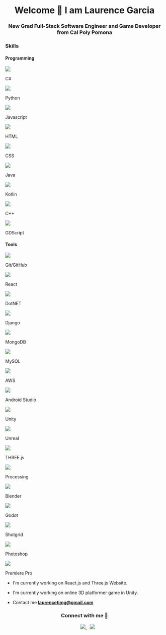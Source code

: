 <h1 align='center'>Welcome 👋 I am Laurence Garcia</h1>

<h3 align='center'>New Grad Full-Stack Software Engineer and Game Developer from Cal Poly Pomona</h3>

<div id="skills">
  <h3>Skills</h3>

  <div>
    <!-- Programming Languages -->
    <div>
      <h4>Programming</h4>
      <div class="skill-list">
          <div><img src="/images/programmingprojects/CSharpLogo.png"><p>C#</p></div>
          <div><img src="/images/programmingprojects/Python_logo.png"><p>Python</p></div>
          <div><img src="/images/programmingprojects/Javascript_Logo.png"><p>Javascript</p></div>
          <div><img src="/images/programmingprojects/HTML5_logo.png"><p>HTML</p></div>
          <div><img src="/images/programmingprojects/CSSLogo.png"><p>CSS</p></div>
          <div><img src="/images/programmingprojects/JavaLogo.png"><p>Java</p></div>
          <div><img src="/images/programmingprojects/KotlinLogo.png"><p>Kotlin</p></div>
          <div><img src="/images/programmingprojects/CPPLogo.png"><p>C++</p></div>
          <div><img src="/images/programmingprojects/GodotLogo.png"><p>GDScript</p></div>
    </div>
  </div>
  <!-- Tools/Frameworks/Libraries -->
  <div>
    <h4>Tools</h4>
    <div class="skill-list">
      <div><img src="/images/footer/GithubLogoPurple.png"><p>Git/GitHub</p></div>
      <div><img src="/images/programmingprojects/ReactLogo.png"><p>React</p></div>
      <div><img src="/images/programmingprojects/Microsoft_.NET_logo.svg.png"><p>DotNET</p></div>
      <div><img src="/images/programmingprojects/djangologo.png"><p>Django</p></div>
      <div><img src="/images/programmingprojects/MongoDBLogo.png"><p>MongoDB</p></div>
      <div><img src="/images/programmingprojects/MySQLLogo.png"><p>MySQL</p></div>
      <div><img src="/images/programmingprojects/aws.png"><p>AWS</p></div>
      <div><img src="/images/programmingprojects/AndroidStudioLogo_Full.png"><p>Android Studio</p></div>
      <div><img src="/images/programmingprojects/UnityLogo.png"><p>Unity</p></div>
      <div><img src="/images/programmingprojects/UnrealEngineLogo.png"><p>Unreal</p></div>
      <div><img src="/images/programmingprojects/threejslogo.png"><p>THREE.js</p></div>
      <div><img src="/images/programmingprojects/ProcessingLogo.png"><p>Processing</p></div>
      <div><img src="/images/programmingprojects/BlenderLogo.png"><p>Blender</p></div>
      <div><img src="/images/programmingprojects/GodotLogo.png"><p>Godot</p></div>
      <div><img src="/images/programmingprojects/ShotgridLogo.png"><p>Shotgrid</p></div>
      <div><img src="/images/programmingprojects/Photoshop.png"><p>Photoshop</p></div>
      <div><img src="/images/programmingprojects/PremiereProLogo.png"><p>Premiere Pro</p></div>
    </div>
  </div>
</div>

- I'm currently working on React.js and Three.js Website.
- I'm currently working on online 3D platformer game in Unity.

- Contact me **laurencetimg@gmail.com**

<h3 align='center'> Connect with me 🤝 </h3>
  
<div align='center' class="icons-social" style='margin-left: 10px'>
  <a style="margin-left: 10px;"  target="_blank" href="https://www.linkedin.com/in/laurencetimothymanalogarcia/">
    <img src="https://img.icons8.com/doodle/40/000000/linkedin--v2.png">
  </a>

  <a style="margin-left: 10px;" target="_blank" href="https://github.com/LaurenceTimothyMGarcia">
    <img src="https://img.icons8.com/doodle/40/000000/github--v1.png">
  </a>
</div>

<!--
**LaurenceTimothyMGarcia/LaurenceTimothyMGarcia** is a ✨ _special_ ✨ repository because its `README.md` (this file) appears on your GitHub profile.

Here are some ideas to get you started:

- 🔭 I’m currently working on ...
- 🌱 I’m currently learning ...
- 👯 I’m looking to collaborate on ...
- 🤔 I’m looking for help with ...
- 💬 Ask me about ...
- 📫 How to reach me: ...
- 😄 Pronouns: ...
- ⚡ Fun fact: ...
-->
